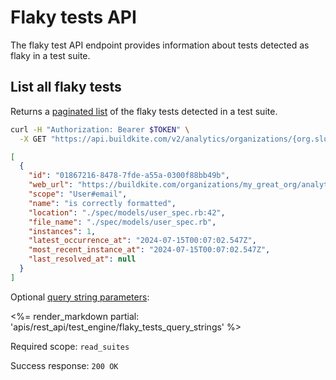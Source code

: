 # Flaky tests API

The flaky test API endpoint provides information about tests detected as flaky in a test suite.

## List all flaky tests

Returns a [paginated list](<%= paginated_resource_docs_url %>) of the flaky tests detected in a test suite.

```bash
curl -H "Authorization: Bearer $TOKEN" \
  -X GET "https://api.buildkite.com/v2/analytics/organizations/{org.slug}/suites/{suite.slug}/flaky-tests"
```

```json
[
  {
    "id": "01867216-8478-7fde-a55a-0300f88bb49b",
    "web_url": "https://buildkite.com/organizations/my_great_org/analytics/suites/my_suite_name/tests/01867216-8478-7fde-a55a-0300f88bb49b",
    "scope": "User#email",
    "name": "is correctly formatted",
    "location": "./spec/models/user_spec.rb:42",
    "file_name": "./spec/models/user_spec.rb",
    "instances": 1,
    "latest_occurrence_at": "2024-07-15T00:07:02.547Z",
    "most_recent_instance_at": "2024-07-15T00:07:02.547Z",
    "last_resolved_at": null
  }
]
```

Optional [query string parameters](/docs/api#query-string-parameters):

<%= render_markdown partial: 'apis/rest_api/test_engine/flaky_tests_query_strings' %>

Required scope: `read_suites`

Success response: `200 OK`
